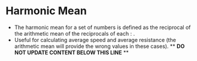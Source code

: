 Harmonic Mean
=============

* The harmonic mean for a set of numbers is defined as the reciprocal of the arithmetic mean of the reciprocals of each <math>a_i</math>: <math>HM = \frac{n}{\frac{1}{a_1} + \frac{1}{a_2} + ... + \frac{1}{a_n}}</math>.
* Useful for calculating average speed and average resistance (the arithmetic mean will provide the wrong values in these cases).
** **DO NOT UPDATE CONTENT BELOW THIS LINE** **

